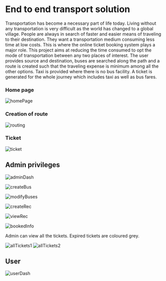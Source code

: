 # End to end transport solution

  Transportation has become a necessary part of life today. Living without any transportation is very difficult as the world has changed to a global village.
People are always in search of faster and easier means of traveling to their destination. They want a transportation medium consuming less time at low costs.
  This is where the online ticket booking system plays a major role. This project aims at reducing the time consumed to opt the mode of transportation between any two places of interest.
  The user provides source and destination, buses are searched along the path and a route is created such that the traveling expense is minimum among all the other options. Taxi is provided where there is no bus facility. A ticket is generated for the whole journey which includes taxi as well as bus fares.

### Home page
![homePage](https://user-images.githubusercontent.com/64456676/176249013-8121b592-6028-4ca7-a8f9-4aff0782d756.png)
 

### Creation of route
![routing](https://user-images.githubusercontent.com/64456676/176249069-e9363745-5e1a-4ab7-aeff-288282e6f8b6.png)


### Ticket
![ticket](https://user-images.githubusercontent.com/64456676/176249199-6e297065-8c09-46e1-af84-dfade48d611f.png)


## Admin privileges


![adminDash](https://user-images.githubusercontent.com/64456676/176249293-e75d735f-08c1-4c83-b310-b7f5d4f9049c.png)


![createBus](https://user-images.githubusercontent.com/64456676/176249341-8989284c-6278-47e2-a150-bfd30c21c7a9.png)


![modifyBuses](https://user-images.githubusercontent.com/64456676/176249370-bbff8dbd-5ccb-4809-b859-79d2a1c310b0.png)


![createRec](https://user-images.githubusercontent.com/64456676/176249416-afbd87c7-43d7-4581-b221-b7cc3566e098.png)



![viewRec](https://user-images.githubusercontent.com/64456676/176249540-a322d497-074b-4e79-9082-15388ec1307f.png)

![bookedInfo](https://user-images.githubusercontent.com/64456676/176250041-c3dff408-aaa1-4d51-b2a1-a323d8ada677.png)


Admin can view all the tickets. Expired tickets are coloured grey.


![allTickets1](https://user-images.githubusercontent.com/64456676/176249638-aff70895-7ece-4494-93c4-94e2255e1ca3.png)
![allTickets2](https://user-images.githubusercontent.com/64456676/176249658-be4c5a86-be5a-4fa5-b2f1-f060310b9eb9.png)

## User

![userDash](https://user-images.githubusercontent.com/64456676/176249714-254e30cf-f4aa-4ddd-b0a8-c0921ce47995.png)

